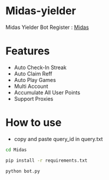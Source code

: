 # Midas-yielder

Midas Yielder Bot 
Register : [Midas](https://t.me/MidasRWA_bot/app?startapp=ref_cd59862a-e597-46a7-b2ee-8c2d17578270)

# Features
- Auto Check-In Streak
- Auto Claim Reff
- Auto Play Games
- Multi Account
- Accumulate All User Points
- Support Proxies

# How to use
- copy and paste query_id in query.txt

```bash
cd Midas
```

```bash
pip install -r requirements.txt
```

```bash
python bot.py
```
